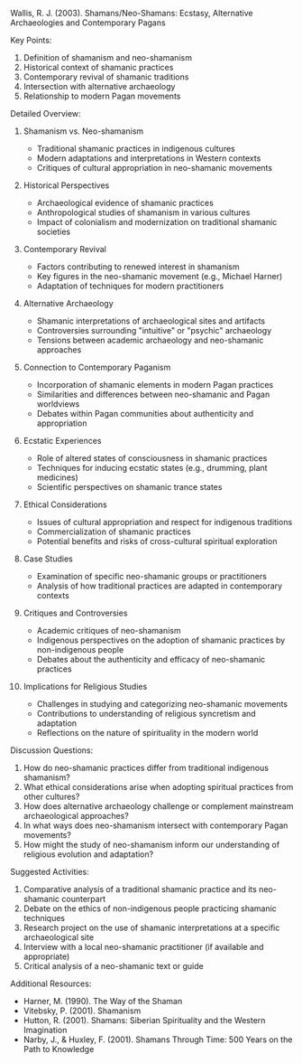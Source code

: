 Wallis, R. J. (2003). Shamans/Neo-Shamans: Ecstasy, Alternative Archaeologies and Contemporary Pagans

Key Points:
1. Definition of shamanism and neo-shamanism
2. Historical context of shamanic practices
3. Contemporary revival of shamanic traditions
4. Intersection with alternative archaeology
5. Relationship to modern Pagan movements

Detailed Overview:
1. Shamanism vs. Neo-shamanism
   - Traditional shamanic practices in indigenous cultures
   - Modern adaptations and interpretations in Western contexts
   - Critiques of cultural appropriation in neo-shamanic movements

2. Historical Perspectives
   - Archaeological evidence of shamanic practices
   - Anthropological studies of shamanism in various cultures
   - Impact of colonialism and modernization on traditional shamanic societies

3. Contemporary Revival
   - Factors contributing to renewed interest in shamanism
   - Key figures in the neo-shamanic movement (e.g., Michael Harner)
   - Adaptation of techniques for modern practitioners

4. Alternative Archaeology
   - Shamanic interpretations of archaeological sites and artifacts
   - Controversies surrounding "intuitive" or "psychic" archaeology
   - Tensions between academic archaeology and neo-shamanic approaches

5. Connection to Contemporary Paganism
   - Incorporation of shamanic elements in modern Pagan practices
   - Similarities and differences between neo-shamanic and Pagan worldviews
   - Debates within Pagan communities about authenticity and appropriation

6. Ecstatic Experiences
   - Role of altered states of consciousness in shamanic practices
   - Techniques for inducing ecstatic states (e.g., drumming, plant medicines)
   - Scientific perspectives on shamanic trance states

7. Ethical Considerations
   - Issues of cultural appropriation and respect for indigenous traditions
   - Commercialization of shamanic practices
   - Potential benefits and risks of cross-cultural spiritual exploration

8. Case Studies
   - Examination of specific neo-shamanic groups or practitioners
   - Analysis of how traditional practices are adapted in contemporary contexts

9. Critiques and Controversies
   - Academic critiques of neo-shamanism
   - Indigenous perspectives on the adoption of shamanic practices by non-indigenous people
   - Debates about the authenticity and efficacy of neo-shamanic practices

10. Implications for Religious Studies
    - Challenges in studying and categorizing neo-shamanic movements
    - Contributions to understanding of religious syncretism and adaptation
    - Reflections on the nature of spirituality in the modern world

Discussion Questions:
1. How do neo-shamanic practices differ from traditional indigenous shamanism?
2. What ethical considerations arise when adopting spiritual practices from other cultures?
3. How does alternative archaeology challenge or complement mainstream archaeological approaches?
4. In what ways does neo-shamanism intersect with contemporary Pagan movements?
5. How might the study of neo-shamanism inform our understanding of religious evolution and adaptation?

Suggested Activities:
1. Comparative analysis of a traditional shamanic practice and its neo-shamanic counterpart
2. Debate on the ethics of non-indigenous people practicing shamanic techniques
3. Research project on the use of shamanic interpretations at a specific archaeological site
4. Interview with a local neo-shamanic practitioner (if available and appropriate)
5. Critical analysis of a neo-shamanic text or guide

Additional Resources:
- Harner, M. (1990). The Way of the Shaman
- Vitebsky, P. (2001). Shamanism
- Hutton, R. (2001). Shamans: Siberian Spirituality and the Western Imagination
- Narby, J., & Huxley, F. (2001). Shamans Through Time: 500 Years on the Path to Knowledge